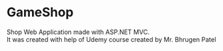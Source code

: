 # GameShop
Shop Web Application made with ASP.NET MVC.
<br />
It was created with help of Udemy course created by Mr. Bhrugen Patel
